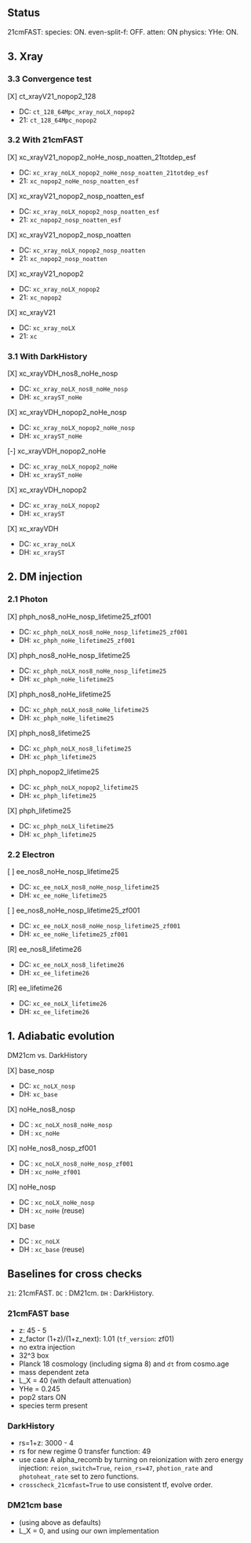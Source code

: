 ## Status

21cmFAST: species: ON. even-split-f: OFF. atten: ON
physics: YHe: ON.

## 3. Xray

### 3.3 Convergence test

[X] ct_xrayV21_nopop2_128
- DC: `ct_128_64Mpc_xray_noLX_nopop2`
- 21: `ct_128_64Mpc_nopop2`

### 3.2 With 21cmFAST

[X] xc_xrayV21_nopop2_noHe_nosp_noatten_21totdep_esf
- DC: `xc_xray_noLX_nopop2_noHe_nosp_noatten_21totdep_esf`
- 21: `xc_nopop2_noHe_nosp_noatten_esf`

[X] xc_xrayV21_nopop2_nosp_noatten_esf
- DC: `xc_xray_noLX_nopop2_nosp_noatten_esf`
- 21: `xc_nopop2_nosp_noatten_esf`

[X] xc_xrayV21_nopop2_nosp_noatten
- DC: `xc_xray_noLX_nopop2_nosp_noatten`
- 21: `xc_nopop2_nosp_noatten`

[X] xc_xrayV21_nopop2
- DC: `xc_xray_noLX_nopop2`
- 21: `xc_nopop2`

[X] xc_xrayV21
- DC: `xc_xray_noLX`
- 21: `xc`

<!-- [B] xc_xrayV21_xHdep
- DC: `xc_xray_noLX_xHdep` using 1-xH as x for deposition instead of xe
- 21: `xc` -->

<!-- [B] xc_xrayV21_xeatten
- DC: `xc_xray_noLX_xeatten` using xe as x for attenuation instead of 1-xH
- 21: `xc` -->

### 3.1 With DarkHistory
[X] xc_xrayVDH_nos8_noHe_nosp
- DC: `xc_xray_noLX_nos8_noHe_nosp`
- DH: `xc_xrayST_noHe`

[X] xc_xrayVDH_nopop2_noHe_nosp
- DC: `xc_xray_noLX_nopop2_noHe_nosp`
- DH: `xc_xrayST_noHe`

[-] xc_xrayVDH_nopop2_noHe
- DC: `xc_xray_noLX_nopop2_noHe`
- DH: `xc_xrayST_noHe`

[X] xc_xrayVDH_nopop2
- DC: `xc_xray_noLX_nopop2`
- DH: `xc_xrayST`

[X] xc_xrayVDH
- DC: `xc_xray_noLX`
- DH: `xc_xrayST`

## 2. DM injection

### 2.1 Photon

[X] phph_nos8_noHe_nosp_lifetime25_zf001
- DC: `xc_phph_noLX_nos8_noHe_nosp_lifetime25_zf001`
- DH: `xc_phph_noHe_lifetime25_zf001`

[X] phph_nos8_noHe_nosp_lifetime25
- DC: `xc_phph_noLX_nos8_noHe_nosp_lifetime25`
- DH: `xc_phph_noHe_lifetime25`

[X] phph_nos8_noHe_lifetime25
- DC: `xc_phph_noLX_nos8_noHe_lifetime25`
- DH: `xc_phph_noHe_lifetime25`

[X] phph_nos8_lifetime25
- DC: `xc_phph_noLX_nos8_lifetime25`
- DH: `xc_phph_lifetime25`

[X] phph_nopop2_lifetime25
- DC: `xc_phph_noLX_nopop2_lifetime25`
- DH: `xc_phph_lifetime25`

[X] phph_lifetime25
- DC: `xc_phph_noLX_lifetime25`
- DH: `xc_phph_lifetime25`

### 2.2 Electron

[ ] ee_nos8_noHe_nosp_lifetime25
- DC: `xc_ee_noLX_nos8_noHe_nosp_lifetime25`
- DH: `xc_ee_noHe_lifetime25`

[ ] ee_nos8_noHe_nosp_lifetime25_zf001
- DC: `xc_ee_noLX_nos8_noHe_nosp_lifetime25_zf001`
- DH: `xc_ee_noHe_lifetime25_zf001`

[R] ee_nos8_lifetime26
- DC: `xc_ee_noLX_nos8_lifetime26`
- DH: `xc_ee_lifetime26`

[R] ee_lifetime26
- DC: `xc_ee_noLX_lifetime26`
- DH: `xc_ee_lifetime26`

## 1. Adiabatic evolution
DM21cm vs. DarkHistory

[X] base_nosp
- DC: `xc_noLX_nosp`
- DH: `xc_base`

[X] noHe_nos8_nosp
- DC : `xc_noLX_nos8_noHe_nosp`
- DH : `xc_noHe`

[X] noHe_nos8_nosp_zf001
- DC : `xc_noLX_nos8_noHe_nosp_zf001`
- DH : `xc_noHe_zf001`

[X] noHe_nosp
- DC : `xc_noLX_noHe_nosp`
- DH : `xc_noHe` (reuse)

[X] base
- DC : `xc_noLX`
- DH : `xc_base` (reuse)


## Baselines for cross checks

`21`: 21cmFAST.
`DC` : DM21cm.
`DH` : DarkHistory.

### 21cmFAST base
- z: 45 - 5
- z_factor (1+z)/(1+z_next): 1.01 (`tf_version`: zf01)
- no extra injection
- 32^3 box
- Planck 18 cosmology (including sigma 8) and `dt` from cosmo.age
- mass dependent zeta
- L_X = 40 (with default attenuation)
- YHe = 0.245
- pop2 stars ON
- species term present

### DarkHistory
- rs=1+z: 3000 - 4
- rs for new regime 0 transfer function: 49
- use case A alpha_recomb by turning on reionization with zero energy injection: `reion_switch=True`, `reion_rs=47`, `photion_rate` and `photoheat_rate` set to zero functions.
- `crosscheck_21cmfast=True` to use consistent tf, evolve order.

### DM21cm base
- (using above as defaults)
- L_X = 0, and using our own implementation